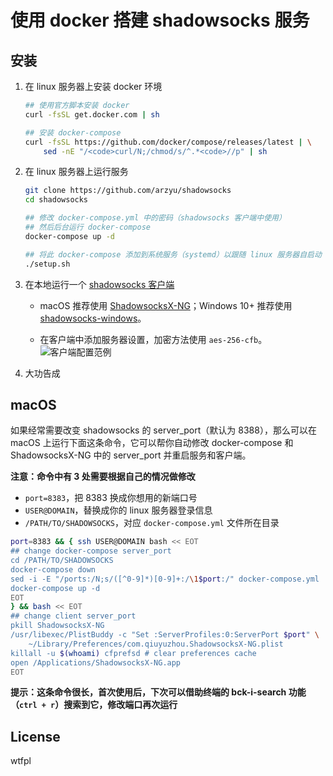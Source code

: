 # 使用 docker 搭建 shadowsocks 服务

## 安装

1. 在 linux 服务器上安装 docker 环境

	```bash
	## 使用官方脚本安装 docker
	curl -fsSL get.docker.com | sh

	## 安装 docker-compose
	curl -fsSL https://github.com/docker/compose/releases/latest | \
	    sed -nE "/<code>curl/N;/chmod/s/^.*<code>//p" | sh
	```

2. 在 linux 服务器上运行服务

	```bash
	git clone https://github.com/arzyu/shadowsocks
	cd shadowsocks

	## 修改 docker-compose.yml 中的密码（shadowsocks 客户端中使用）
	## 然后后台运行 docker-compose
	docker-compose up -d

	## 将此 docker-compose 添加到系统服务（systemd）以跟随 linux 服务器自启动
	./setup.sh
	```

3. 在本地运行一个 [shadowsocks 客户端](http://shadowsocks.org/en/download/clients.html)

	* macOS 推荐使用 [ShadowsocksX-NG](https://github.com/shadowsocks/ShadowsocksX-NG/releases/latest)；Windows 10+ 推荐使用 [shadowsocks-windows](https://github.com/shadowsocks/shadowsocks-windows/releases/latest)。

	* 在客户端中添加服务器设置，加密方法使用 `aes-256-cfb`。![客户端配置范例](https://user-images.githubusercontent.com/1270145/46902739-e68ed180-cefc-11e8-989b-a2fef96da92b.png)

4. 大功告成

## macOS

如果经常需要改变 shadowsocks 的 server_port（默认为 8388），那么可以在 macOS 上运行下面这条命令，它可以帮你自动修改 docker-compose 和 ShadowsocksX-NG 中的 server_port 并重启服务和客户端。

**注意：命令中有 3 处需要根据自己的情况做修改**

* `port=8383`，把 8383 换成你想用的新端口号
* `USER@DOMAIN`，替换成你的 linux 服务器登录信息
* `/PATH/TO/SHADOWSOCKS`，对应 `docker-compose.yml` 文件所在目录

```bash
port=8383 && { ssh USER@DOMAIN bash << EOT
## change docker-compose server_port
cd /PATH/TO/SHADOWSOCKS
docker-compose down
sed -i -E "/ports:/N;s/([^0-9]*)[0-9]+:/\1$port:/" docker-compose.yml
docker-compose up -d
EOT
} && bash << EOT
## change client server_port
pkill ShadowsocksX-NG
/usr/libexec/PlistBuddy -c "Set :ServerProfiles:0:ServerPort $port" \
    ~/Library/Preferences/com.qiuyuzhou.ShadowsocksX-NG.plist
killall -u $(whoami) cfprefsd # clear preferences cache
open /Applications/ShadowsocksX-NG.app
EOT
```

**提示：这条命令很长，首次使用后，下次可以借助终端的 bck-i-search 功能（`ctrl + r`）搜索到它，修改端口再次运行**

## License

wtfpl
